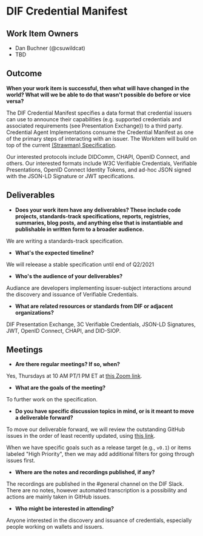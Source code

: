# DIF Credential Manifest

## Work Item Owners
- Dan Buchner (@csuwildcat)
- TBD

## Outcome
**When your work item is successful, then what will have changed in the world? What
will we be able to do that wasn't possible do before or vice versa?**

The DIF Credential Manifest specifies a data format that credential issuers can use to announce their capabilities (e.g. supported credentials and associated requirements (see Presentation Exchange)) to a third party. Credential Agent Implementations consume the Credential Manifest as one of the primary steps of interacting with an issuer. The Workitem will build on top of the current [(Strawman) Specification](https://identity.foundation/credential-manifest/).

Our interested protocols include DIDComm, CHAPI,
OpenID Connect, and others. Our interested formats include W3C Verifiable
Credentials, Verifiable Presentations, OpenID Connect Identity Tokens, and
ad-hoc JSON signed with the JSON-LD Signature or JWT specifications.


## Deliverables
- **Does your work item have any deliverables? These include code projects,
  standards-track specifications, reports, registries, summaries, blog posts,
  and anything else that is instantiable and publishable in written form to a
  broader audience.**

We are writing a standards-track specification.

- **What's the expected timeline?**

We will releease a stable specification until end of Q2/2021

- **Who's the audience of your deliverables?**

Audiance are developers implementing issuer-subject interactions around the discovery and issuance of Verifiable Credentials.

- **What are related resources or standards from DIF or adjacent
  organizations?**

DIF Presentation Exchange, 3C Verifiable Credentials, JSON-LD Signatures, JWT, OpenID Connect, CHAPI, and DID-SIOP.

## Meetings
- **Are there regular meetings? If so, when?**

Yes, Thursdays at 10 AM PT/1 PM ET at [this Zoom link](https://us02web.zoom.us/j/81365508259?pwd=MVlIanQydUYycG1rTlVkZHBDRERtZz09).

- **What are the goals of the meeting?**

To further work on the specification.

- **Do you have specific discussion topics in mind, or is it meant to move a
  deliverable forward?**

To move our deliverable forward, we will review the outstanding GitHub issues in the order of least recently updated, using [this link](https://github.com/decentralized-identity/credential-manifest/issues).

When we have specific goals such as a release target (e.g., `v0.1`) or items
labeled "High Priority", then we may add additional filters for going through
issues first.

- **Where are the notes and recordings published, if any?**

The recordings are published in the #general channel on the DIF Slack. There
are no notes, however automated transcription is a possibility and actions are
mainly taken in GitHub issues.

- **Who might be interested in attending?**

Anyone interested in the discovery and issuance of credentials, especially people
working on wallets and issuers.
